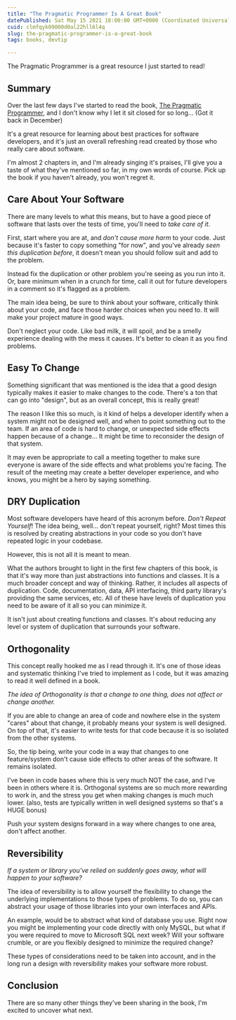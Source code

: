 ```yaml
---
title: "The Pragmatic Programmer Is A Great Book"
datePublished: Sat May 15 2021 18:00:00 GMT+0000 (Coordinated Universal Time)
cuid: clmfqyk09000d0al22hll6l4q
slug: the-pragmatic-programmer-is-a-great-book
tags: books, devtip

---
```


The Pragmatic Programmer is a great resource I just started to read!

## Summary

Over the last few days I've started to read the book, [The Pragmatic Programmer](https://www.amazon.com/Pragmatic-Programmer-journey-mastery-Anniversary/dp/0135957052/ref=pd_lpo_14_t_0/145-1066234-6416535?_encoding=UTF8&pd_rd_i=0135957052&pd_rd_r=1dd1e413-81d5-4bee-b691-831b009571ed&pd_rd_w=fqPGk&pd_rd_wg=toThk&pf_rd_p=a0d6e967-6561-454c-84f8-2ce2c92b79a6&pf_rd_r=8VMW8R34NHAGVJ0Z0V4E&psc=1&refRID=8VMW8R34NHAGVJ0Z0V4E), and I don't know why I let it sit closed for so long... (Got it back in December)

It's a great resource for learning about best practices for software developers, and it's just an overall refreshing read created by those who really care about software.

I'm almost 2 chapters in, and I'm already singing it's praises, I'll give you a taste of what they've mentioned so far, in my own words of course.  Pick up the book if you haven't already, you won't regret it.

## Care About Your Software

There are many levels to what this means, but to have a good piece of software that lasts over the tests of time, you'll need to _take care of it_.

First, start where you are at, and _don't cause more harm_ to your code.  Just because it's faster to copy something "for now", and you've already _seen this duplication before_, it doesn't mean you should follow suit and add to the problem.

Instead fix the duplication or other problem you're seeing as you run into it.  Or, bare minimum when in a crunch for time, call it out for future developers in a comment so it's flagged as a problem.

The main idea being, be sure to think about your software, critically think about your code, and face those harder choices when you need to.  It will make your project mature in good ways.

Don't neglect your code.  Like bad milk, it will spoil, and be a smelly experience dealing with the mess it causes.  It's better to clean it as you find problems.

## Easy To Change

Something significant that was mentioned is the idea that a good design typically makes it easier to make changes to the code.  There's a ton that can go into "design", but as an overall concept, this is really great!

The reason I like this so much, is it kind of helps a developer identify when a system might not be designed well, and when to point something out to the team.  If an area of code is hard to change, or unexpected side effects happen because of a change...  It might be time to reconsider the design of that system.

It may even be appropriate to call a meeting together to make sure everyone is aware of the side effects and what problems you're facing.  The result of the meeting may create a better developer experience, and who knows, you might be a hero by saying something.

## DRY Duplication

Most software developers have heard of this acronym before.  _Don't Repeat Yourself_!  The idea being, well... don't repeat yourself, right?  Most times this is resolved by creating abstractions in your code so you don't have repeated logic in your codebase.

However, this is not all it is meant to mean.

What the authors brought to light in the first few chapters of this book, is that it's way more than just abstractions into functions and classes.  It is a much broader concept and way of thinking.  Rather, it includes all aspects of duplication.  Code, documentation, data, API interfacing, third party library's providing the same services, etc.  All of these have levels of duplication you need to be aware of it all so you can minimize it.

It isn't just about creating functions and classes.  It's about reducing any level or system of duplication that surrounds your software.

## Orthogonality

This concept really hooked me as I read through it.  It's one of those ideas and systematic thinking I've tried to implement as I code, but it was amazing to read it well defined in a book.

_The idea of Orthogonality is that a change to one thing, does not affect or change another._

If you are able to change an area of code and nowhere else in the system "cares" about that change, it probably means your system is well designed.  On top of that, it's easier to write tests for that code because it is so isolated from the other systems.

So, the tip being, write your code in a way that changes to one feature/system don't cause side effects to other areas of the software.  It remains isolated.

I've been in code bases where this is very much NOT the case, and I've been in others where it is.  Orthogonal systems are so much more rewarding to work in, and the stress you get when making changes is much much lower.  (also, tests are typically written in well designed systems so that's a HUGE bonus)

Push your system designs forward in a way where changes to one area, don't affect another.

## Reversibility

_If a system or library you've relied on suddenly goes away, what will happen to your software?_

The idea of reversibility is to allow yourself the flexibility to change the underlying implementations to those types of problems.  To do so, you can abstract your usage of those libraries into your own interfaces and APIs.

An example, would be to abstract what kind of database you use.  Right now you might be implementing your code directly with only MySQL, but what if you were required to move to Microsoft SQL next week?  Will your software crumble, or are you flexibly designed to minimize the required change?

These types of considerations need to be taken into account, and in the long run a design with reversibility makes your software more robust.

## Conclusion

There are so many other things they've been sharing in the book, I'm excited to uncover what next.